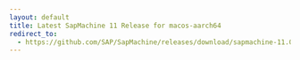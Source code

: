 ```yaml
---
layout: default
title: Latest SapMachine 11 Release for macos-aarch64
redirect_to:
  - https://github.com/SAP/SapMachine/releases/download/sapmachine-11.0.18/sapmachine-jdk-11.0.18_macos-aarch64_bin.tar.gz
---
```

